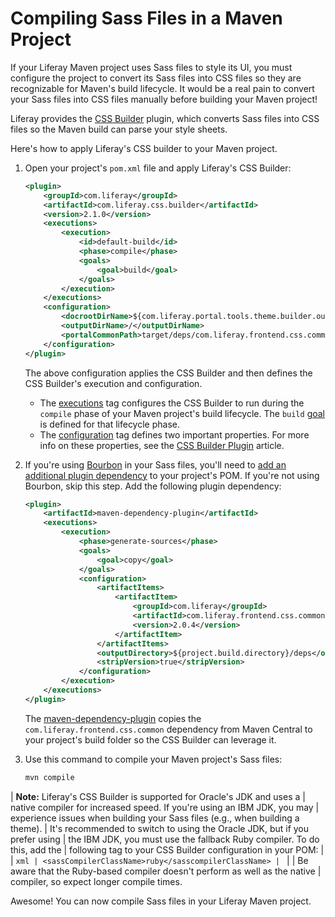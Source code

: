 # Compiling Sass Files in a Maven Project [](id=compiling-sass-files-in-a-maven-project)

If your Liferay Maven project uses Sass files to style its UI, you must
configure the project to convert its Sass files into CSS files so they are
recognizable for Maven's build lifecycle. It would be a real pain to convert
your Sass files into CSS files manually before building your Maven project!

Liferay provides the
[CSS Builder](/develop/reference/-/knowledge_base/7-1/css-builder-plugin)
plugin, which converts Sass files into CSS files so the Maven build can parse
your style sheets.

Here's how to apply Liferay's CSS builder to your Maven project.

1.  Open your project's `pom.xml` file and apply Liferay's CSS Builder:

    ```xml
    <plugin>
        <groupId>com.liferay</groupId>
        <artifactId>com.liferay.css.builder</artifactId>
        <version>2.1.0</version>
        <executions>
            <execution>
                <id>default-build</id>
                <phase>compile</phase>
                <goals>
                    <goal>build</goal>
                </goals>
            </execution>
        </executions>
        <configuration>
            <docrootDirName>${com.liferay.portal.tools.theme.builder.outputDir}</docrootDirName>
            <outputDirName>/</outputDirName>
            <portalCommonPath>target/deps/com.liferay.frontend.css.common.jar</portalCommonPath>
        </configuration>
    </plugin>
    ```

    The above configuration applies the CSS Builder and then defines the CSS
    Builder's execution and configuration.

    - The
      [executions](https://maven.apache.org/guides/mini/guide-configuring-plugins.html#Using_the_executions_Tag)
      tag configures the CSS Builder to run during the `compile` phase of your
      Maven project's build lifecycle. The `build`
      [goal](http://maven.apache.org/guides/introduction/introduction-to-the-lifecycle.html#A_Build_Phase_is_Made_Up_of_Plugin_Goals)
      is defined for that lifecycle phase.
    - The
      [configuration](https://maven.apache.org/pom.html#Plugins) tag defines
      two important properties. For more info on these properties, see the
      [CSS Builder Plugin](/developer/reference/-/knowledge_base/7-2/css-builder-plugin)
      article.

2.  If you're using [Bourbon](http://bourbon.io/) in your Sass files, you'll
    need to 
    [add an additional plugin dependency](/developer/customization/-/knowledge_base/7-2/configuring-dependencies) 
    to your project's POM. If you're not using Bourbon, skip this step. Add the 
    following plugin dependency: 

    ```xml
    <plugin>
        <artifactId>maven-dependency-plugin</artifactId>
        <executions>
            <execution>
                <phase>generate-sources</phase>
                <goals>
                    <goal>copy</goal>
                </goals>
                <configuration>
                    <artifactItems>
                        <artifactItem>
                            <groupId>com.liferay</groupId>
                            <artifactId>com.liferay.frontend.css.common</artifactId>
                            <version>2.0.4</version>
                        </artifactItem>
                    </artifactItems>
                    <outputDirectory>${project.build.directory}/deps</outputDirectory>
                    <stripVersion>true</stripVersion>
                </configuration>
            </execution>
        </executions>
    </plugin>
    ```

    The [maven-dependency-plugin](http://maven.apache.org/plugins/maven-dependency-plugin/)
    copies the `com.liferay.frontend.css.common` dependency from Maven Central
    to your project's build folder so the CSS Builder can leverage it.

3.  Use this command to compile your Maven project's Sass files:

    ```bash
    mvn compile
    ```

| **Note:** Liferay's CSS Builder is supported for Oracle's JDK and uses a
| native compiler for increased speed. If you're using an IBM JDK, you may
| experience issues when building your Sass files (e.g., when building a theme).
| It's recommended to switch to using the Oracle JDK, but if you prefer using
| the IBM JDK, you must use the fallback Ruby compiler. To do this, add the
| following tag to your CSS Builder configuration in your POM:
| 
| ```xml
| <sassCompilerClassName>ruby</sasscompilerClassName>
| ```
| 
| Be aware that the Ruby-based compiler doesn't perform as well as the native
| compiler, so expect longer compile times.

Awesome! You can now compile Sass files in your Liferay Maven project.
